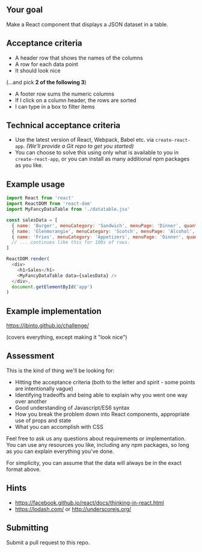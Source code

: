 ## Your goal

Make a React component that displays a JSON dataset in a table.

## Acceptance criteria

* A header row that shows the names of the columns
* A row for each data point
* It should look nice

(...and pick **2 of the following 3**)

* A footer row sums the numeric columns
* If I click on a column header, the rows are sorted
* I can type in a box to filter items

## Technical acceptance criteria

* Use the latest version of React, Webpack, Babel etc. via `create-react-app`. *(We'll provide a Git repo to get you started)*
* You can choose to solve this using only what is available to you in `create-react-app`, or you can install as many additional npm packages as you like.

## Example usage

```js
import React from 'react'
import ReactDOM from 'react-dom'
import MyFancyDataTable from './datatable.jsx'

const salesData = [
  { name: 'Burger', menuCategory: 'Sandwich', menuPage: 'Dinner', quantitySold: 42, salesRevenue: 420 },
  { name: 'Glenmorangie', menuCategory: 'Scotch', menuPage: 'Alcohol', quantitySold: 2, salesRevenue: 33 },
  { name: 'Fries', menuCategory: 'Appetizers', menuPage: 'Dinner', quantitySold: 2, salesRevenue: 33 },
  // ... continues like this for 100s of rows.
]

ReactDOM.render(
  <div>
    <h1>Sales</h1>
    <MyFancyDataTable data={salesData} />
  </div>,
  document.getElementById('app')
)
```

## Example implementation

https://jbinto.github.io/challenge/

(covers everything, except making it "look nice")

## Assessment

This is the kind of thing we'll be looking for:

* Hitting the acceptance criteria (both to the letter and spirit - some points are intentionally vague)
* Identifying tradeoffs and being able to explain why you went one way over another
* Good understanding of Javascript/ES6 syntax
* How you break the problem down into React components, appropriate use of props and state
* What you can accomplish with CSS

Feel free to ask us any questions about requirements or implementation. You can use any resources you like, including any npm packages, so long as you can explain everything you've done.

For simplicity, you can assume that the data will always be in the exact format above.

## Hints

* https://facebook.github.io/react/docs/thinking-in-react.html
* https://lodash.com/ or http://underscorejs.org/

## Submitting

Submit a pull request to this repo.
